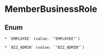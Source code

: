 
# MemberBusinessRole

## Enum


    * `EMPLOYEE` (value: `"EMPLOYEE"`)

    * `BIZ_ADMIN` (value: `"BIZ_ADMIN"`)



